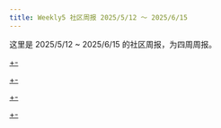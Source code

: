 ```yaml
---
title: Weekly5 社区周报 2025/5/12 ～ 2025/6/15
---
```


这里是 2025/5/12 ~ 2025/6/15 的社区周报，为四周周报。

[+-](/weekly/weekly5/official.md#:embed)

[+-](/weekly/weekly5/projects.md#:embed)

[+-](/weekly/weekly5/packages.md#:embed)

[+-](/weekly/weekly5/community.md#:embed)
